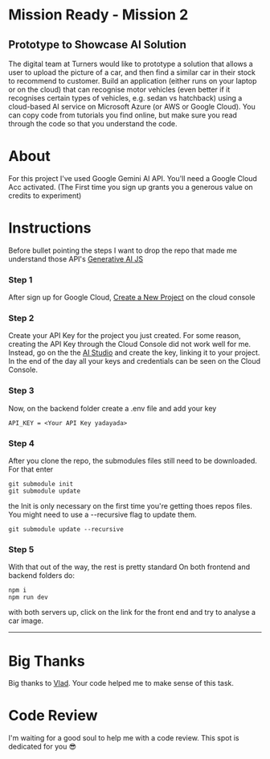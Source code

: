 # Mission Ready - Mission 2

## Prototype to Showcase AI Solution

The digital team at Turners would like to prototype a solution that allows a user to upload the picture of a car, and then find a similar car in their stock to recommend to customer. Build an application (either runs on your laptop or on the cloud) that can recognise motor vehicles (even better if it recognises certain types of vehicles, e.g. sedan vs hatchback) using a cloud-based AI service on Microsoft Azure (or AWS or Google Cloud). You can copy code from tutorials you find online, but make sure you read through the code so that you understand the code.

# About

For this project I've used Google Gemini AI API.
You'll need a Google Cloud Acc activated. (The First time you sign up grants you a generous value on credits to experiment)

# Instructions

Before bullet pointing the steps I want to drop the repo that made me understand those API's [Generative AI JS](https://github.com/google/generative-ai-js/blob/main/samples/node/simple-text-and-images.js)

### Step 1

After sign up for Google Cloud, [Create a New Project](https://console.cloud.google.com/projectcreate) on the cloud console

### Step 2

Create your API Key for the project you just created. For some reason, creating the API Key through the Cloud Console did not work well for me.
Instead, go on the the [AI Studio](https://makersuite.google.com/app/apikey) and create the key, linking it to your project. In the end of the day all your keys and credentials can be seen on the Cloud Console.

### Step 3

Now, on the backend folder create a .env file and add your key

    API_KEY = <Your API Key yadayada>

### Step 4

After you clone the repo, the submodules files still need to be downloaded. For that enter

```
git submodule init
git submodule update
```

the Init is only necessary on the first time you're getting thoes repos files.
You might need to use a --recursive flag to update them.

```
git submodule update --recursive
```

### Step 5

With that out of the way, the rest is pretty standard
On both frontend and backend folders do:

```
npm i
npm run dev
```

with both servers up, click on the link for the front end and try to analyse a car image.

---

# Big Thanks

Big thanks to [Vlad](https://github.com/ntLeo/Mission-2/blob/main/src/components/ai-with-image.tsx).
Your code helped me to make sense of this task.

# Code Review

I'm waiting for a good soul to help me with a code review. This spot is dedicated for you 😎
